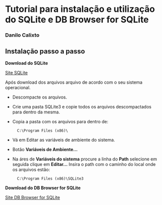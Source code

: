 # Tutorial para instalação e utilização do SQLite e DB Browser for SQLite
### **Danilo Calixto**

## Instalação passo a passo

**Download do SQLite**

[Site SQLite](https://www.sqlite.org/)

Após download dos arquivos arquivo de acordo com o seu sistema operacional. 

- Descompacte os arquivos.

- Crie uma pasta SQLite3 e copie todos os arquivos descompactados para dentro da mesma.

- Copia a pasta com os arquivos para dentro de:

        C:\Program Files (x86)\

- Vá em Editar as variáveis de ambiente do sistema.

- Botão **Variáveis de Ambiente...**

- Na áres de **Variáveis do sistema** procure a linha do **Path** selecione em seguida clique em **Editar...** Insira o path com o caminho do local onde os arquivos estão:

        C:\Program Files (x86)\SQLite3


**Download do DB Browser for SQLite**

[Site DB Browser for SQLite](https://sqlitebrowser.org/)




